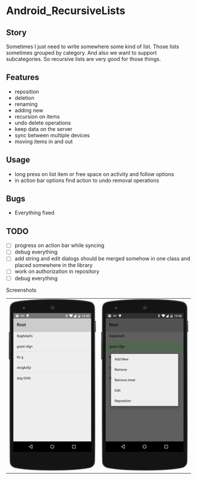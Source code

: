 # Android_RecursiveLists

## Story
Sometimes I just need to write somewhere some kind of list.
Those lists sometimes grouped by category. And also we want to support subcategories. 
So recursive lists are very good for those things.

## Features
* reposition 
* deletion 
* renaming
* adding new
* recursion on items
* undo delete operations
* keep data on the server
* sync between multiple devices
* moving items in and out


## Usage
* long press on list item or free space on activity and follow options
* in action bar options find action to undo removal operations

## Bugs
* Everything fixed

## TODO 
- [ ] progress on action bar while syncing 
- [ ] debug everything
- [ ] add string and edit dialogs should be merged somehow in one 
        class and placed somewhere in the library
- [ ] work on authorization in repository
- [ ] debug everything

Screenshots

<table>
  <tr>
    <td>
      <img src="https://raw.githubusercontent.com/antoshkaplus/Android_RecursiveLists/master/screenshots/root_list.png" />
    </td>
    <td>
      <img src="https://raw.githubusercontent.com/antoshkaplus/Android_RecursiveLists/master/screenshots/context_menu.png" />
    </td>
  </tr>
</table>
